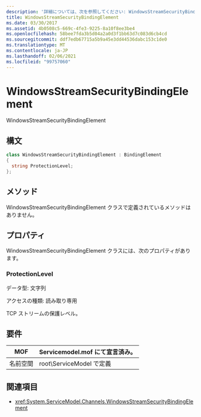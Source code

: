 ```yaml
---
description: '詳細については、次を参照してください: WindowsStreamSecurityBindingElement 説明'
title: WindowsStreamSecurityBindingElement
ms.date: 03/30/2017
ms.assetid: 4b0508c5-669c-4fe3-9225-8a10f8ee3be4
ms.openlocfilehash: 58bee7fda3b5d04a2a0d3f1bb63d7c083d6cb4cd
ms.sourcegitcommit: ddf7edb67715a5b9a45e3dd44536dabc153c1de0
ms.translationtype: MT
ms.contentlocale: ja-JP
ms.lasthandoff: 02/06/2021
ms.locfileid: "99757060"
---
```

# <a name="windowsstreamsecuritybindingelement"></a>WindowsStreamSecurityBindingElement

WindowsStreamSecurityBindingElement  
  
## <a name="syntax"></a>構文  
  
```csharp
class WindowsStreamSecurityBindingElement : BindingElement  
{  
  string ProtectionLevel;  
};  
```  
  
## <a name="methods"></a>メソッド  

 WindowsStreamSecurityBindingElement クラスで定義されているメソッドはありません。  
  
## <a name="properties"></a>プロパティ  

 WindowsStreamSecurityBindingElement クラスには、次のプロパティがあります。  
  
### <a name="protectionlevel"></a>ProtectionLevel  

 データ型: 文字列  
  
 アクセスの種類: 読み取り専用  
  
 TCP ストリームの保護レベル。  
  
## <a name="requirements"></a>要件  
  
|MOF|Servicemodel.mof にて宣言済み。|  
|---------|-----------------------------------|  
|名前空間|root\ServiceModel で定義|  
  
## <a name="see-also"></a>関連項目

- <xref:System.ServiceModel.Channels.WindowsStreamSecurityBindingElement>
